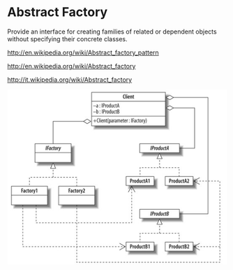 Abstract Factory
=================

Provide an interface for creating families of related or dependent objects without specifying their concrete classes.

http://en.wikipedia.org/wiki/Abstract_factory_pattern

http://en.wikipedia.org/wiki/Abstract_factory

http://it.wikipedia.org/wiki/Abstract_factory

![Alt text](/design-patterns/uml/abstract_factory.jpg)
